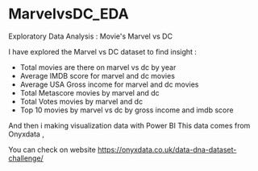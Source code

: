 # MarvelvsDC_EDA
Exploratory Data Analysis : Movie's Marvel vs DC 

I have explored the Marvel vs DC dataset to find insight :
- Total movies are there on marvel vs dc by year
- Average IMDB score for marvel and dc movies
- Average USA Gross income for marvel and dc movies
- Total Metascore movies by marvel and dc 
- Total Votes movies by marvel and dc 
- Top 10 movies by marvel vs dc by gross income and imdb score

And then i making visualization data with Power BI
This data comes from Onyxdata ,

You can check on website  https://onyxdata.co.uk/data-dna-dataset-challenge/
